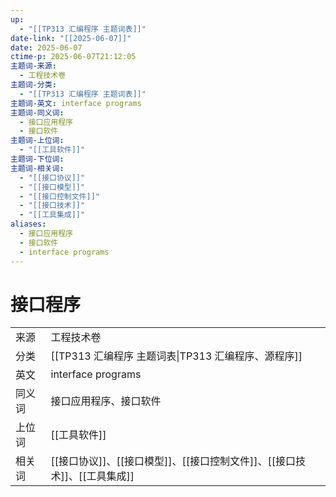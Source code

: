 ```yaml
---
up:
  - "[[TP313 汇编程序 主题词表]]"
date-link: "[[2025-06-07]]"
date: 2025-06-07
ctime-p: 2025-06-07T21:12:05
主题词-来源:
  - 工程技术卷
主题词-分类:
  - "[[TP313 汇编程序 主题词表]]"
主题词-英文: interface programs
主题词-同义词:
  - 接口应用程序
  - 接口软件
主题词-上位词:
  - "[[工具软件]]"
主题词-下位词: 
主题词-相关词:
  - "[[接口协议]]"
  - "[[接口模型]]"
  - "[[接口控制文件]]"
  - "[[接口技术]]"
  - "[[工具集成]]"
aliases:
  - 接口应用程序
  - 接口软件
  - interface programs
---
```


# 接口程序

| | |
| --- | --- |
| 来源 | 工程技术卷|
| 分类 | [[TP313 汇编程序 主题词表\|TP313 汇编程序、源程序]]|
| 英文 | interface programs |
| 同义词 | 接口应用程序、接口软件|
| 上位词 | [[工具软件]]|
| 相关词 | [[接口协议]]、[[接口模型]]、[[接口控制文件]]、[[接口技术]]、[[工具集成]]|
